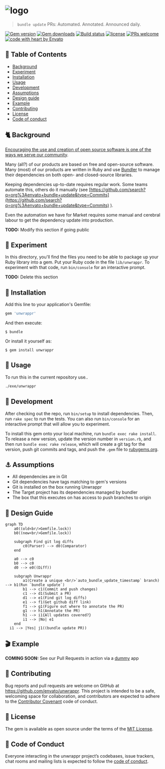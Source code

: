 

# ![logo](https://user-images.githubusercontent.com/20217279/37953358-6847ed8a-31ee-11e8-9d3f-492e2574d7dc.png)
>  `bundle update` PRs: Automated. Annotated. Announced daily.

[![Gem version](https://img.shields.io/gem/v/unwrappr.svg?style=flat-square)](https://github.com/envato/unwrappr)  [![Gem downloads](https://img.shields.io/gem/dt/unwrappr.svg?style=flat-square)](https://rubygems.org/gems/unwrappr) [![Build status](https://badge.buildkite.com/d7db34f910131ff2a03d31dcc0ee960a3bc5f0df2c42ec4eb4.svg?style=flat-square)](https://buildkite.com/envato-marketplaces/unwrappr) [![license](https://img.shields.io/github/license/mashape/apistatus.svg?style=flat-square)](https://github.com/envato/unwrappr/blob/master/LICENSE.txt) [![PRs welcome](https://img.shields.io/badge/PRs-welcome-orange.svg?style=flat-square)](https://github.com/envato/unwrappr/issues) [![code with heart by Envato](https://img.shields.io/badge/%3C%2F%3E%20with%20%E2%99%A5%20by-Envato%20unwrappr%20team-ff69b4.svg?style=flat-square)](https://github.com/envato/unwrappr)



## 🚩 Table of Contents
- [Background](#background)
- [Experiment](#experiment)
- [Installation](#installation)
- [Usage](#usage)
- [Development](#development)
- [Assumptions](#assumptions)
- [Design guide](#design-guide)
- [Example](#example)
- [Contributing](#contributing)
- [License](#license)
- [Code of conduct](#code-of-conduct)

## <a id="background"></a> 🐈 Background
[Encouraging the use and creation of open source software is one of the ways we serve our community](https://opensource.envato.com/).

Many (all?) of our products are based on free and open-source software. Many (most) of our products are written in Ruby and use  [Bundler](https://bundler.io/)  to manage their dependencies on both open- and closed-source libraries.

Keeping dependencies up-to-date requires regular work. Some teams automate this, others do it manually (see  [https://github.com/search?q=org%3Aenvato+bundle+update&type=Commits](https://github.com/search?q=org%3Aenvato+bundle+update&type=Commits)  ).

Even the automation we have for Market requires some manual and cerebral labour to get the dependency update into production.

**TODO:** Modify this section if going public
## <a id="experiment"></a>🔬 Experiment
In this directory, you'll find the files you need to be able to package up your Ruby library into a gem. Put your Ruby code in the file `lib/unwrappr`. To experiment with that code, run `bin/console` for an interactive prompt.

**TODO:** Delete this section
## <a id="installation"></a>💾 Installation
Add this line to your application's Gemfile:

```ruby
gem 'unwrappr'
```

And then execute:

    $ bundle

Or install it yourself as:

    $ gem install unwrappr
## <a id="usage"></a>📘 Usage
To run this in the current repository use..
```bash
./exe/unwrappr
```
## <a id="development"></a>🔨 Development
After checking out the repo, run `bin/setup` to install dependencies. Then, run `rake spec` to run the tests. You can also run `bin/console` for an interactive prompt that will allow you to experiment.

To install this gem onto your local machine, run `bundle exec rake install`. To release a new version, update the version number in `version.rb`, and then run `bundle exec rake release`, which will create a git tag for the version, push git commits and tags, and push the `.gem` file to [rubygems.org](https://rubygems.org).
## <a id="assumptions"></a>⚓️ Assumptions
- All dependencies are in Git
- Git dependencies have tags matching to gem's versions
- Git is installed on the box running Unwrappr
- The Target project has its dependencies managed by bundler
- The box that this executes on has access to push branches to origin
## <a id="design-guide"></a>🎨 Design Guide
```mermaid
graph TD
    a0((old<br/>Gemfile.lock))
    b0((new<br/>Gemfile.lock))

    subgraph Find git log diffs
        c0(Parser) --> d0(Comparator)
    end

    a0 --> c0
    b0 --> c0
    d0 --> e0((Diff))

    subgraph Unwrappr
        a1(Create a unique <br/>`auto_bundle_update_timestamp` branch) --> b1(Run `bundle update`)
        b1 --> c1(Commit and push changes)
        c1 --> d1(Submit a PR)
        d1 --> e1(Find git log diffs)
        e1 --> f1(Get github diff link)
        f1 --> g1(Figure out where to annotate the PR)
        g1 --> h1(Annotate the PR)
        h1 --> i1{All updates covered?}
        i1 --> |No| e1
    end
  i1 --> |Yes| j1((bundle update PR))
```
## <a id="example"></a>🎬 Example
**COMING SOON:** See our Pull Requests in action via a [dummy](https://github.com/envato/dummy) app
## <a id="contributing"></a>🌱 Contributing
Bug reports and pull requests are welcome on GitHub at https://github.com/envato/unwrappr. This project is intended to be a safe, welcoming space for collaboration, and contributors are expected to adhere to the [Contributor Covenant](http://contributor-covenant.org) code of conduct.
## <a id="license"></a>📜 License
The gem is available as open source under the terms of the [MIT License](https://opensource.org/licenses/MIT).
## <a id="code-of-conduct"></a>🐾 Code of Conduct 
Everyone interacting in the unwrappr project’s codebases, issue trackers, chat rooms and mailing lists is expected to follow the [code of conduct](https://github.com/envato/unwrappr/blob/master/CODE_OF_CONDUCT.md).